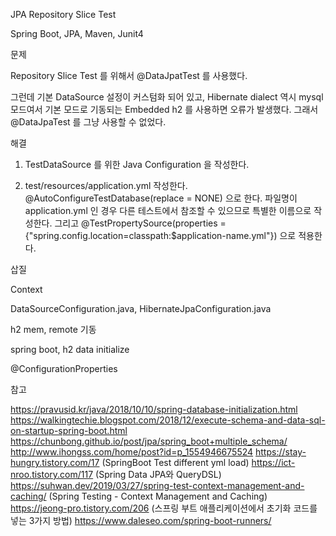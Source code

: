 JPA Repository Slice Test

Spring Boot, JPA, Maven, Junit4

문제

Repository Slice Test 를 위해서 @DataJpatTest 를 사용했다.

그런데 기본 DataSource 설정이 커스텀화 되어 있고, Hibernate dialect 역시 mysql 모드여서 기본 모드로 기동되는 Embedded h2 를 사용하면 오류가 발생했다.
그래서 @DataJpaTest 를 그냥 사용할 수 없었다.

해결

1. TestDataSource 를 위한 Java Configuration 을 작성한다.

2. test/resources/application.yml 작성한다.
@AutoConfigureTestDatabase(replace = NONE) 으로 한다.
파일명이 application.yml 인 경우 다른 테스트에서 참조할 수 있으므로 특별한 이름으로 작성한다.
그리고 @TestPropertySource(properties = {"spring.config.location=classpath:$application-name.yml"}) 으로 적용한다.

삽질

Context

DataSourceConfiguration.java, HibernateJpaConfiguration.java

h2 mem, remote 기동

spring boot, h2 data initialize

@ConfigurationProperties

참고

https://pravusid.kr/java/2018/10/10/spring-database-initialization.html
https://walkingtechie.blogspot.com/2018/12/execute-schema-and-data-sql-on-startup-spring-boot.html
https://chunbong.github.io/post/jpa/spring_boot+multiple_schema/
http://www.ihongss.com/home/post?id=p_1554946675524
https://stay-hungry.tistory.com/17 (SpringBoot Test different yml load)
https://ict-nroo.tistory.com/117 (Spring Data JPA와 QueryDSL)
https://suhwan.dev/2019/03/27/spring-test-context-management-and-caching/ (Spring Testing - Context Management and Caching)
https://jeong-pro.tistory.com/206 (스프링 부트 애플리케이션에서 초기화 코드를 넣는 3가지 방법)
https://www.daleseo.com/spring-boot-runners/
